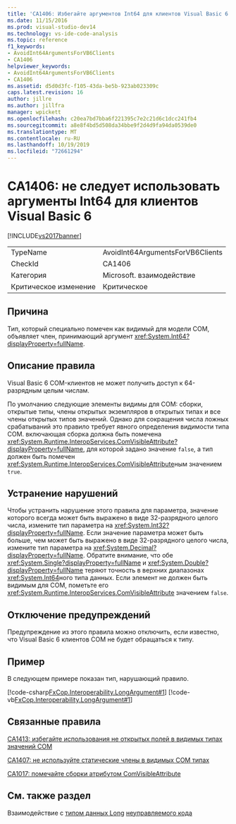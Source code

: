 ```yaml
---
title: 'CA1406: Избегайте аргументов Int64 для клиентов Visual Basic 6 | Документация Майкрософт'
ms.date: 11/15/2016
ms.prod: visual-studio-dev14
ms.technology: vs-ide-code-analysis
ms.topic: reference
f1_keywords:
- AvoidInt64ArgumentsForVB6Clients
- CA1406
helpviewer_keywords:
- AvoidInt64ArgumentsForVB6Clients
- CA1406
ms.assetid: d5d0d3fc-f105-43da-be5b-923ab023309c
caps.latest.revision: 16
author: jillre
ms.author: jillfra
manager: wpickett
ms.openlocfilehash: c20ea7bd7bba6f221395c7e2c21d6c1dcc241fb4
ms.sourcegitcommit: a8e8f4bd5d508da34bbe9f2d4d9fa94da0539de0
ms.translationtype: MT
ms.contentlocale: ru-RU
ms.lasthandoff: 10/19/2019
ms.locfileid: "72661294"
---
```

# <a name="ca1406-avoid-int64-arguments-for-visual-basic-6-clients"></a>CA1406: не следует использовать аргументы Int64 для клиентов Visual Basic 6
[!INCLUDE[vs2017banner](../includes/vs2017banner.md)]

|||
|-|-|
|TypeName|AvoidInt64ArgumentsForVB6Clients|
|CheckId|CA1406|
|Категория|Microsoft. взаимодействие|
|Критическое изменение|Критическое|

## <a name="cause"></a>Причина
 Тип, который специально помечен как видимый для модели COM, объявляет член, принимающий аргумент <xref:System.Int64?displayProperty=fullName>.

## <a name="rule-description"></a>Описание правила
 Visual Basic 6 COM-клиентов не может получить доступ к 64-разрядным целым числам.

 По умолчанию следующие элементы видимы для COM: сборки, открытые типы, члены открытых экземпляров в открытых типах и все члены открытых типов значений. Однако для сокращения числа ложных срабатываний это правило требует явного определения видимости типа COM. включающая сборка должна быть помечена <xref:System.Runtime.InteropServices.ComVisibleAttribute?displayProperty=fullName>, для которой задано значение `false`, а тип должен быть помечен <xref:System.Runtime.InteropServices.ComVisibleAttribute>ным значением `true`.

## <a name="how-to-fix-violations"></a>Устранение нарушений
 Чтобы устранить нарушение этого правила для параметра, значение которого всегда может быть выражено в виде 32-разрядного целого числа, измените тип параметра на <xref:System.Int32?displayProperty=fullName>. Если значение параметра может быть больше, чем может быть выражено в виде 32-разрядного целого числа, измените тип параметра на <xref:System.Decimal?displayProperty=fullName>. Обратите внимание, что обе <xref:System.Single?displayProperty=fullName> и <xref:System.Double?displayProperty=fullName> теряют точность в верхних диапазонах <xref:System.Int64>ного типа данных. Если элемент не должен быть видимым для COM, пометьте его <xref:System.Runtime.InteropServices.ComVisibleAttribute> значением `false`.

## <a name="when-to-suppress-warnings"></a>Отключение предупреждений
 Предупреждение из этого правила можно отключить, если известно, что Visual Basic 6 клиентов COM не будет обращаться к типу.

## <a name="example"></a>Пример
 В следующем примере показан тип, нарушающий правило.

 [!code-csharp[FxCop.Interoperability.LongArgument#1](../snippets/csharp/VS_Snippets_CodeAnalysis/FxCop.Interoperability.LongArgument/cs/FxCop.Interoperability.LongArgument.cs#1)]
 [!code-vb[FxCop.Interoperability.LongArgument#1](../snippets/visualbasic/VS_Snippets_CodeAnalysis/FxCop.Interoperability.LongArgument/vb/FxCop.Interoperability.LongArgument.vb#1)]

## <a name="related-rules"></a>Связанные правила
 [CA1413: избегайте использования не открытых полей в видимых типах значений COM](../code-quality/ca1413-avoid-non-public-fields-in-com-visible-value-types.md)

 [CA1407: не используйте статические члены в видимых COM типах](../code-quality/ca1407-avoid-static-members-in-com-visible-types.md)

 [CA1017: помечайте сборки атрибутом ComVisibleAttribute](../code-quality/ca1017-mark-assemblies-with-comvisibleattribute.md)

## <a name="see-also"></a>См. также раздел
 Взаимодействие с [типом данных Long](https://msdn.microsoft.com/library/b4770c34-1804-4f8c-b512-c10b0893e516) [неуправляемого кода](https://msdn.microsoft.com/library/ccb68ce7-b0e9-4ffb-839d-03b1cd2c1258)
